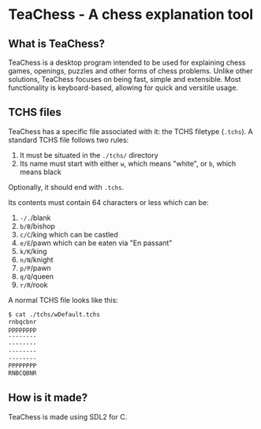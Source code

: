
# TeaChess - A chess explanation tool

## What is TeaChess?

TeaChess is a desktop program intended to be used for explaining chess games,
openings, puzzles and other forms of chess problems. Unlike other solutions,
TeaChess focuses on being fast, simple and extensible. Most functionality is
keyboard-based, allowing for quick and versitile usage.

## TCHS files

TeaChess has a specific file associated with it: the TCHS filetype (`.tchs`).
A standard TCHS file follows two rules:

1. It must be situated in the `./tchs/` directory
2. Its name must start with either `w`, which means "white", or `b`, which means black

Optionally, it should end with `.tchs`.

Its contents must contain 64 characters or less which can be:

1. `-/.`/blank
2. `b/B`/bishop
3. `c/C`/king which can be castled
4. `e/E`/pawn which can be eaten via "En passant"
5. `k/K`/king
6. `n/N`/knight
7. `p/P`/pawn
8. `q/Q`/queen
9. `r/R`/rook

A normal TCHS file looks like this:

```sh
$ cat ./tchs/wDefault.tchs
rnbqcbnr
pppppppp
--------
--------
--------
--------
PPPPPPPP
RNBCQBNR
```

## How is it made?

TeaChess is made using SDL2 for C.

